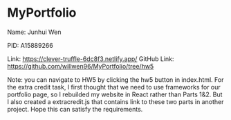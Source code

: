 # MyPortfolio

Name: Junhui Wen

PID: A15889266

Link: https://clever-truffle-6dc8f3.netlify.app/
GitHub Link: https://github.com/willwen96/MyPortfolio/tree/hw5

Note: you can navigate to HW5 by clicking the hw5 button in index.html. For the extra credit task, I first thought that we need to use frameworks for our portfolio page, so I rebuilded my website in React rather than Parts 1&2. But I also created a extracredit.js that contains link to these two parts in another project. Hope this can satisfy the requirements.